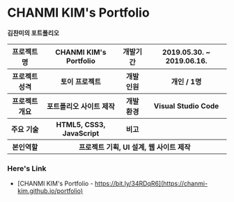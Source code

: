 # CHANMI KIM's Portfolio

**김찬미의 포트폴리오**

<table>
    <tr>
        <th>프로젝트명</th>
        <th>CHANMI KIM's Portfolio</th>
        <th>개발기간</th>
        <th>2019.05.30. ~ 2019.06.16.</th>
    </tr>
    <tr>
        <th>프로젝트 성격</th>
        <th>토이 프로젝트</th>
        <th>개발 인원</th>
        <th>개인 / 1명</th>
    </tr>
      <tr>
        <th>프로젝트 개요</th>
        <th>포트폴리오 사이트 제작</th>
        <th>개발 환경</th>
        <th>Visual Studio Code</th>
    </tr>
        <tr>
        <th>주요 기술</th>
        <th>HTML5, CSS3, JavaScript</th>
        <th>비고</th>
        <th> </th>
    </tr>
    <tr>
        <th>본인역할</th>
        <th colspan="3">프로젝트 기획, UI 설계, 웹 사이트 제작</th>
    </tr>
</table>

### Here's Link

- [CHANMI KIM's Portfolio - https://bit.ly/34RDqR6](https://chanmi-kim.github.io/portfolio)

